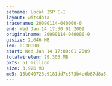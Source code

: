 ```yaml
---
setname: Local ISP C-I
layout: witsdata
tracename: 20090114-040000-0
end: Wed Jan 14 17:30:01 2009
originalname: 20090114-040000-0
gzsize: 2,046 MB
len: 0:30:00
start: Wed Jan 14 17:00:01 2009
totalwirelen: 29,303 MB
pkts: 51 million
size: 3,926 MB
md5: 15b040728c9181dd7c573b4e6b87d8a5
---
```


